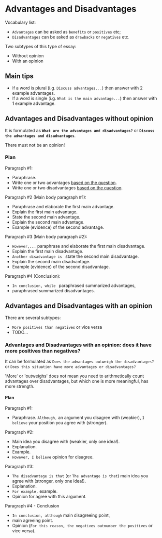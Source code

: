 # Advantages and Disadvantages

Vocabulary list:
- `Advantages` can be asked as `benefits` or `positives` etc;
- `Disadvantages` can be asked as `drawbacks` or `negatives` etc.

Two subtypes of this type of essay:

- Without opinion
- With an opinion

## Main tips
- If a word is plural (i.g. `Discuss advantages...`) then answer with 2 example advantages.
- If a word is single (i.g. `What is the main advantage...`) then answer with 1 example advantage.

## Advantages and Disadvantages without opinion

It is formulated as **`What are the advantages and disadvantages?`** or **`Discuss the advantages and disadvantages`**.

There must not be an opinion!

### Plan

Paragraph #1:

- Paraphrase.
- Write one or two advantages [based on the question](#main-tips).
- Write one or two disadvantages [based on the question](#main-tips).

Paragraph #2 (Main body paragraph #1):

- Paraphrase and elaborate the first main advantage.
- Explain the first main advantage.
- State the second main advantage.
- Explain the second main advantage.
- Example (evidence) of the second advantage.

Paragraph #3 (Main body paragraph #2):

- `However,...` paraphrase and elaborate the first main disadvantage.
- Explain the first main disadvantage.
- `Another disadvantage is ` state the second main disadvantage.
- Explain the second main disadvantage.
- Example (evidence) of the second disadvantage.

Paragraph #4 (Conclusion):

- `In conclusion, while ` paraphrased summarized advantages,
- paraphrased summarized disadvantages.

## Advantages and Disadvantages with an opinion

There are several subtypes:

- `More positives than negatives` or vice versa
- TODO...

### Advantages and Disadvantages with an opinion: does it have more positives than negatives?

It can be formulated as `Does the advantages outweigh the disadvantages?` or `Does this situation have more advantages or disadvantages?`

'More' or 'outweighs' does not mean you need to arithmetically count advantages over disadvantages, but which one is more meaningful, has more strength.

#### Plan

Paragraph #1:

- Paraphrase. `Although,` an argument you disagree with (weakier), `I believe` your position you agree with (stronger).

Paragraph #2:

- Main idea you disagree with (weakier, only one idea!).
- Explanation.
- Example.
- `However, I believe` opinion for disagree.

Paragraph #3:

- `The disadvantage is that` (or `The advantage is that`) main idea you agree with (stronger, only one idea!).
- Explanation.
- `For example,` example.
- Opinion for agree with this argument.

Paragraph #4 - Conclusion

- `In conclusion, although` main disagreeing point,
- main agreeing point.
- Opinion (`For this reason, the negatives outnumber the positives` or vice versa).
